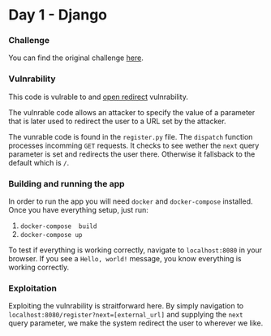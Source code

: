 # Day 1 - Django

### Challenge

You can find the original challenge [here](https://twitter.com/SonarSource/status/1333803048599121921).

### Vulnrability

This code is vulrable to and [open redirect](https://portswigger.net/kb/issues/00500100_open-redirection-reflected) vulnrability.

The vulnrable code allows an attacker to specify the value of a parameter that is later used to redirect the user to a URL set by the attacker.

The vunrable code is found in the `register.py` file. The `dispatch` function processes incomming `GET` requests. It checks to see wether the `next` query parameter is set and redirects the user there. Otherwise it fallsback to the default which is `/`.

### Building and running the app

In order to run the app you will need `docker` and `docker-compose` installed. Once you have everything setup, just run:

1. `docker-compose  build`
2. `docker-compose up`

To test if everything is working correctly, navigate to `localhost:8080` in your browser. If you see a `Hello, world!` message, you know everything is working correctly.

### Exploitation

Exploiting the vulnrability is straitforward here. By simply navigation to `localhost:8080/register?next=[external_url]` and supplying the `next` query parameter, we make the system redirect the user to wherever we like.